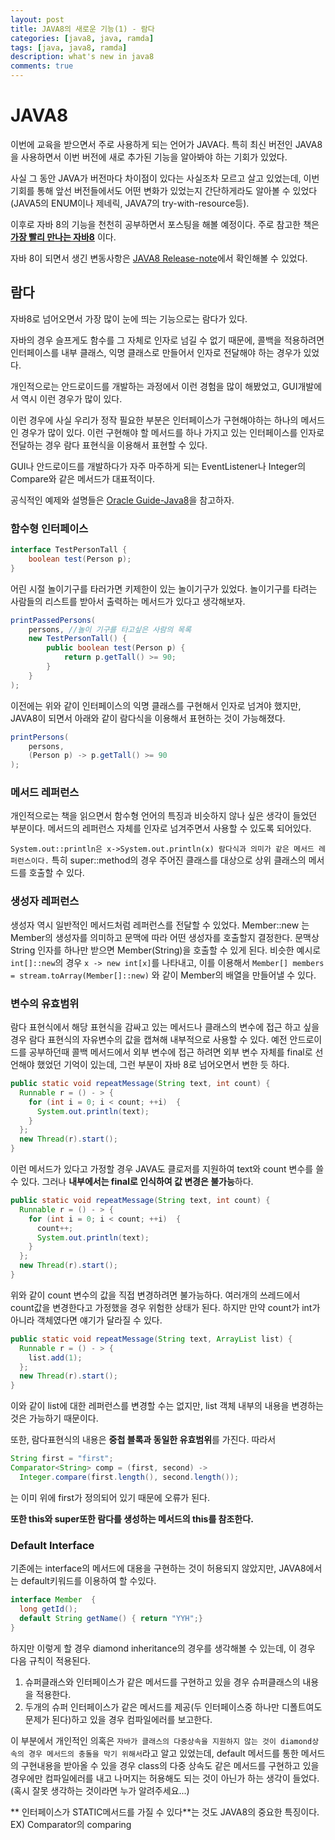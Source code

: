 ```yaml
---
layout: post
title: JAVA8의 새로운 기능(1) - 람다
categories: [java8, java, ramda]
tags: [java, java8, ramda]
description: what's new in java8
comments: true
---
```


# JAVA8
이번에 교육을 받으면서 주로 사용하게 되는 언어가 JAVA다. 특히 최신 버전인 JAVA8을 사용하면서 이번 버전에 새로 추가된 기능을 알아봐야 하는 기회가 있었다.

사실 그 동안 JAVA가 버전마다 차이점이 있다는 사실조차 모르고 살고 있었는데, 이번 기회를 통해 앞선 버전들에서도 어떤 변화가 있었는지 간단하게라도 알아볼 수 있었다(JAVA5의 ENUM이나 제네릭, JAVA7의 try-with-resource등).

이후로 자바 8의 기능을 천천히 공부하면서 포스팅을 해볼 예정이다.
주로 참고한 책은 **[가장 빨리 만나는 자바8](http://www.yes24.com/24/Goods/12991245?Acode=101)** 이다.

자바 8이 되면서 생긴 변동사항은 [JAVA8 Release-note](http://www.oracle.com/technetwork/java/javase/8-whats-new-2157071.html)에서 확인해볼 수 있었다.

## 람다
자바8로 넘어오면서 가장 많이 눈에 띄는 기능으로는 람다가 있다.

자바의 경우 슬프게도 함수를 그 자체로 인자로 넘길 수 없기 때문에, 콜백을 적용하려면 인터페이스를 내부 클래스, 익명 클래스로 만들어서 인자로 전달해야 하는 경우가 있었다.

개인적으로는 안드로이드를 개발하는 과정에서 이런 경험을 많이 해봤었고, GUI개발에서 역시 이런 경우가 많이 있다.

이런 경우에 사실 우리가 정작 필요한 부분은 인터페이스가 구현해야하는 하나의 메서드인 경우가 많이 있다. 이런 구현해야 할 메서드를 하나 가지고 있는 인터페이스를 인자로 전달하는 경우 람다 표현식을 이용해서 표현할 수 있다.

GUI나 안드로이드를 개발하다가 자주 마주하게 되는 EventListener나 Integer의 Compare와 같은 메서드가 대표적이다.

공식적인 예제와 설명들은 [Oracle Guide-Java8](http://docs.oracle.com/javase/8/docs/technotes/guides/language/enhancements.html#javase8)을 참고하자.

### 함수형 인터페이스
```java
interface TestPersonTall {
    boolean test(Person p);
}
```
어린 시절 놀이기구를 타러가면 키제한이 있는 놀이기구가 있었다. 놀이기구를 타려는 사람들의 리스트를 받아서 출력하는 메서드가 있다고 생각해보자.

```java
printPassedPersons(
    persons, //놀이 기구를 타고싶은 사람의 목록
    new TestPersonTall() {
        public boolean test(Person p) {
            return p.getTall() >= 90;
        }
    }
);
```
이전에는 위와 같이 인터페이스의 익명 클래스를 구현해서 인자로 넘겨야 했지만, JAVA8이 되면서 아래와 같이 람다식을 이용해서 표현하는 것이 가능해졌다.

```java
printPersons(
    persons,
    (Person p) -> p.getTall() >= 90
);
```

### 메서드 레퍼런스
개인적으로는 책을 읽으면서 함수형 언어의 특징과 비슷하지 않나 싶은 생각이 들었던 부분이다.
메서드의 레퍼런스 자체를 인자로 넘겨주면서 사용할 수 있도록 되어있다.

`System.out::println은 x->System.out.println(x) 람다식과 의미가 같은 메서드 레퍼런스이다.`
특히 super::method의 경우 주어진 클래스를 대상으로 상위 클래스의 메서드를 호출할 수 있다.

### 생성자 레퍼런스
생성자 역시 일반적인 메서드처럼 레퍼런스를 전달할 수 있었다.
Member::new 는 Member의 생성자를 의미하고 문맥에 따라 어떤 생성자를 호출할지 결정한다.
문맥상 String 인자를 하나만 받으면 Member(String)을 호출할 수 있게 된다.
비슷한 예시로 `int[]::new`의 경우 `x -> new int[x]`를 나타내고, 이를 이용해서 `Member[] members = stream.toArray(Member[]::new)` 와 같이 Member의 배열을 만들어낼 수 있다.

### 변수의 유효범위
람다 표현식에서 해당 표현식을 감싸고 있는 메서드나 클래스의 변수에 접근 하고 싶을 경우 람다 표현식의 자유변수의 값을 캡쳐해 내부적으로 사용할 수 있다.
예전 안드로이드를 공부하던때 콜백 메서드에서 외부 변수에 접근 하려면 외부 변수 자체를 final로 선언해야 했었던 기억이 있는데, 그런 부분이 자바 8로 넘어오면서 변한 듯 하다.

```java
public static void repeatMessage(String text, int count) {
  Runnable r = () - > {
    for (int i = 0; i < count; ++i)  {
      System.out.println(text);
    }
  };
  new Thread(r).start();
}
```
이런 메서드가 있다고 가정할 경우 JAVA도 클로저를 지원하여 text와 count 변수를 쓸 수 있다. 그러나 **내부에서는 final로 인식하여 값 변경은 불가능**하다.

```java
public static void repeatMessage(String text, int count) {
  Runnable r = () - > {
    for (int i = 0; i < count; ++i)  {
      count++;
      System.out.println(text);
    }
  };
  new Thread(r).start();
}
```
위와 같이 count 변수의 값을 직접 변경하려면 불가능하다.
여러개의 쓰레드에서 count값을 변경한다고 가정했을 경우 위험한 상태가 된다.
하지만 만약 count가 int가 아니라 객체였다면 얘기가 달라질 수 있다.

```java
public static void repeatMessage(String text, ArrayList list) {
  Runnable r = () - > {
    list.add(1);
  };
  new Thread(r).start();
}
```
이와 같이 list에 대한 레퍼런스를 변경할 수는 없지만, list 객체 내부의 내용을 변경하는 것은 가능하기 때문이다.

또한, 람다표현식의 내용은 **중첩 블록과 동일한 유효범위**를 가진다. 따라서

```java
String first = "first";
Comparator<String> comp = (first, second) ->
  Integer.compare(first.length(), second.length());
```
는 이미 위에 first가 정의되어 있기 때문에 오류가 된다.

**또한 this와 super또한 람다를 생성하는 메서드의 this를 참조한다.**

### Default Interface
기존에는 interface의 메서드에 대용을 구현하는 것이 허용되지 않았지만, JAVA8에서는 default키워드를 이용하여 할 수있다.

```java
interface Member  {
  long getId();
  default String getName() { return "YYH";}
}
```
하지만 이렇게 할 경우 diamond inheritance의 경우를 생각해볼 수 있는데, 이 경우 다음 규칙이 적용된다.
1. 슈퍼클래스와 인터페이스가 같은 메서드를 구현하고 있을 경우 슈퍼클래스의 내용을 적용한다.
2. 두개의 슈퍼 인터페이스가 같은 메서드를 제공(두 인터페이스중 하나만 디폴트여도 문제가 된다)하고 있을 경우 컴파일에러를 보고한다.

이 부분에서 개인적인 의혹은 `자바가 클래스의 다중상속을 지원하지 않는 것이 diamond상속의 경우 메서드의 충돌을 막기 위해서`라고 알고 있었는데, default 메서드를 통한 메서드의 구현내용을 받아올 수 있을 경우 class의 다중 상속도 같은 메서드를 구현하고 있을 경우에만 컴파일에러를 내고 나머지는 허용해도 되는 것이 아닌가 하는 생각이 들었다.
(혹시 잘못 생각하는 것이라면 누가 알려주세요...)

** 인터페이스가 STATIC메서드를 가질 수 있다**는 것도 JAVA8의 중요한 특징이다.
EX) Comparator의 comparing
